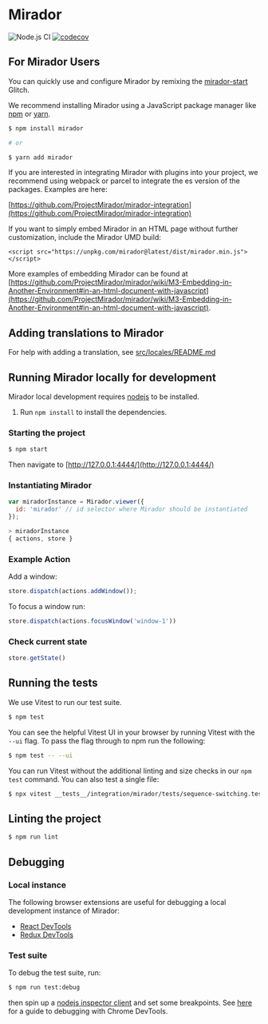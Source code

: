 # Mirador
![Node.js CI](https://github.com/ProjectMirador/mirador/workflows/Node.js%20CI/badge.svg) [![codecov](https://codecov.io/gh/ProjectMirador/mirador/branch/main/graph/badge.svg)](https://codecov.io/gh/ProjectMirador/mirador) 

## For Mirador Users
You can quickly use and configure Mirador by remixing the [mirador-start](https://mirador-start.glitch.me/) Glitch.

We recommend installing Mirador using a JavaScript package manager like [npm](https://www.npmjs.com/) or [yarn](https://yarnpkg.com/).

```sh
$ npm install mirador 

# or

$ yarn add mirador
```

If you are interested in integrating Mirador with plugins into your project, we recommend using webpack or parcel to integrate the es version of the packages. Examples are here:

[https://github.com/ProjectMirador/mirador-integration](https://github.com/ProjectMirador/mirador-integration)

If you want to simply embed Mirador in an HTML page without further customization, include the Mirador UMD build:

```
<script src="https://unpkg.com/mirador@latest/dist/mirador.min.js"></script>
```

More examples of embedding Mirador can be found at [https://github.com/ProjectMirador/mirador/wiki/M3-Embedding-in-Another-Environment#in-an-html-document-with-javascript](https://github.com/ProjectMirador/mirador/wiki/M3-Embedding-in-Another-Environment#in-an-html-document-with-javascript).

## Adding translations to Mirador
For help with adding a translation, see [src/locales/README.md](src/locales/README.md)

## Running Mirador locally for development

Mirador local development requires [nodejs](https://nodejs.org/en/download/) to be installed.

1. Run `npm install` to install the dependencies.

### Starting the project

```sh
$ npm start
```

Then navigate to [http://127.0.0.1:4444/](http://127.0.0.1:4444/)

### Instantiating Mirador

```javascript
var miradorInstance = Mirador.viewer({
  id: 'mirador' // id selector where Mirador should be instantiated
});

> miradorInstance
{ actions, store }
```

### Example Action

Add a window:
```javascript
store.dispatch(actions.addWindow());
```

To focus a window run:

```javascript
store.dispatch(actions.focusWindow('window-1'))
```

### Check current state

```javascript
store.getState()
```

## Running the tests
We use Vitest to run our test suite.

```sh
$ npm test
```

You can see the helpful Vitest UI in your browser by running Vitest with the `--ui` flag. To pass the flag through to npm run the following:

```sh
$ npm test -- --ui
```

You can run Vitest without the additional linting and size checks in our `npm test` command. You can also test a single file:
```sh
$ npx vitest __tests__/integration/mirador/tests/sequence-switching.test.js --ui
```

## Linting the project

```sh
$ npm run lint
```

## Debugging

### Local instance

The following browser extensions are useful for debugging a local development instance of Mirador:

 - [React DevTools](https://github.com/facebook/react-devtools)
 - [Redux DevTools](https://github.com/zalmoxisus/redux-devtools-extension)

### Test suite

To debug the test suite, run:

```sh
$ npm run test:debug
```

then spin up a [nodejs inspector client](https://nodejs.org/en/docs/guides/debugging-getting-started/#inspector-clients) and set some breakpoints. See [here](https://www.digitalocean.com/community/tutorials/how-to-debug-node-js-with-the-built-in-debugger-and-chrome-devtools#step-3-%E2%80%94-debugging-node-js-with-chrome-devtools) for a guide to debugging with Chrome DevTools.
